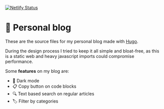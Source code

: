 
[![Netlify Status](https://api.netlify.com/api/v1/badges/fc586c02-2fc6-4665-b4a1-2811f5e2b272/deploy-status)](https://app.netlify.com/sites/lewin/deploys)

# 📝 Personal blog

These are the source files for my personal blog made with [Hugo](https://github.com/gohugoio/hugo).

During the design process I tried to keep it all simple and bloat-free, as this is a static web and heavy javascript imports could compromise performance.

Some **features** on my blog are:

 - 🌙 Dark mode
 - 📋 Copy button on code blocks
 - 🔍 Text based search on regular articles
 - 🏷️ Filter by categories